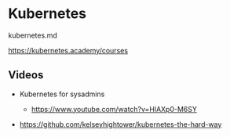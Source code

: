 # Kubernetes

kubernetes.md

https://kubernetes.academy/courses

## Videos

*   Kubernetes for sysadmins

    *   https://www.youtube.com/watch?v=HlAXp0-M6SY

*   https://github.com/kelseyhightower/kubernetes-the-hard-way

